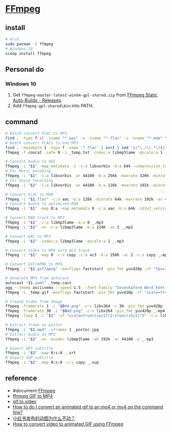 # [FFmpeg](https://www.ffmpeg.org)

## install

```sh
# Arch
sudo pacman -S ffmpeg
# Windows 10
scoop install ffmpeg
```

## Personal do

### Windows 10

1. Get `ffmpeg-master-latest-win64-gpl-shared.zip` from [FFmpeg Static Auto-Builds - Releases](https://github.com/BtbN/FFmpeg-Builds/releases).
2. Add `ffmpeg-gpl-shared\bin` into PATH.

## command

```sh
# Batch convert FLAC to MP3
find . -type f \( -iname "*.wav" -o -iname "*.flac" -o -iname "*.m4a" \) -print0 | xargs -0 -I {} ffmpeg -i "{}" -c:a libmp3lame -ar 44100 -b:a 256k -maxrate 320k -minrate 128k -bufsize 320k "{}.mp3"
# Batch convert FLACs to one MP3
find . -maxdepth 1 -type f -name '*.flac' | sort | sed "s|^\./\(.*\)$|file '\1'|" > _temp.txt
ffmpeg -f concat -safe 0 -i _temp.txt -codec:a libmp3lame -qscale:a 1 _.mp3

# Convert Audio to OGG
ffmpeg -i "$1" -map_metadata -1 -c:a libvorbis -b:a 64k -compression_level 10 -vn _.ogg
# For Music encoding
ffmpeg -i "$1" -c:a libvorbis -ar 44100 -b:a 256k -maxrate 320k -minrate 128k -bufsize 320k _.ogg
# For Voice recording
ffmpeg -i "$1" -c:a libvorbis -ar 44100 -b:a 128k -maxrate 192k -minrate 64k -bufsize 192k _.ogg

# Convert FLAC to M4B
ffmpeg -i "$1.flac" -c:a aac -b:a 128k -minrate 64k -maxrate 192k -ar 44100 _.m4b
# Convert Audio to optimized M4B
ffmpeg -i "$1" -map 0:a -map_metadata 0 -c:a aac -b:a 64k -id3v2_version 3 -movflags +faststart _opti.m4b

# Convert M4A track to MP3
ffmpeg -i "$1" -c:a libmp3lame -q:a 8 _.mp3
ffmpeg -i "$1" -vn -c:a libmp3lame -b:a 224K -ac 2 _.mp3

# Convert AAC to MP3
ffmpeg -i "$1" -codec:a libmp3lame -qscale:a 1 _.mp3

# Convert Video to MP4 with AC3 track
ffmpeg -i "$1" -map 0 -c:v copy -c:a ac3 -b:a 256K -ac 2 -c:s copy _.mp4

# Convert GIF/APNG to MP4
ffmpeg -i "$1.gif/apng" -movflags faststart -pix_fmt yuv420p -vf "fps=30,scale=trunc(iw/2)*2:trunc(ih/2)*2" -c:v libx264 -crf 23 -preset veryslow _.mp4

# Generate MP4 from autocast
autocast "$1.yaml" _temp.cast
agg --theme asciinema --speed 1.5 --font-family "IosevkaTerm Nerd Font Mono" --font-size 14 --fps-cap 30 _temp.cast _temp.gif
ffmpeg -i _temp.gif -movflags faststart -pix_fmt yuv420p -vf "scale=trunc(iw/2)*2:trunc(ih/2)*2" _.mp4

# Create Video from Image
ffmpeg -framerate 1 -i "$04d.png" -c:v libx264 -r 30 -pix_fmt yuv420p _.mp4
ffmpeg -framerate 30 -i "$04d.png" -c:v libx264 -pix_fmt yuv420p _.mp4
ffmpeg -loop 1 -i "$1" -vf "scale=trunc(iw/2)*2:trunc(ih/2)*2" -c:v libx264 -t 1 -pix_fmt yuv420p _.mp4

# Extract frame as poster
ffmpeg -i "$1.mp4" -vframes 1 _poster.jpg
# Extract Audio as MP3
ffmpeg -i "$1" -vn -acodec libmp3lame -ab 192k -ar 44100 -y _.mp3

# Export SRT subtitle
ffmpeg -i "$1" -map 0:s:0 _.srt
# Export SUP subtitle
ffmpeg -i "$1" -map 0:s:0 -c:s copy _.sup
```

## reference

- #document [FFmpeg](https://ffmpeg.org/ffmpeg.html)
- [ffmpeg GIF to MP4](https://gist.github.com/gvoze32/95f96992a443e73c4794c342a44e0811)
- [gif.to.video](https://github.com/kinglisky/gif.to.video/blob/master/doc.md)
- [How to do I convert an animated gif to an mp4 or mv4 on the command line?](https://unix.stackexchange.com/questions/40638/how-to-do-i-convert-an-animated-gif-to-an-mp4-or-mv4-on-the-command-line)
- [小红书发布的动图为什么不动？](https://www.bilibili.com/read/cv21625230/)
- [How to convert video to animated GIF using FFmpeg](https://shotstack.io/learn/convert-video-gif-ffmpeg/)
